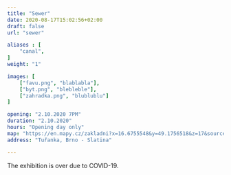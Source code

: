 ```yaml
---
title: "Sewer"
date: 2020-08-17T15:02:56+02:00
draft: false
url: "sewer"

aliases : [
    "canal",
]
weight: "1"

images: [
    ["favu.png", "blablabla"],
    ["byt.png", "blebleble"],
    ["zahradka.png", "blublublu"]
]

opening: "2.10.2020 7PM"
duration: "2.10.2020"
hours: "Opening day only"
map: "https://en.mapy.cz/zakladni?x=16.6755548&y=49.1756518&z=17&source=coor&id=16.675404629967574%2C49.17613221437531"
address: "Tuřanka, Brno - Slatina"

---
```


The exhibition is over due to COVID-19.